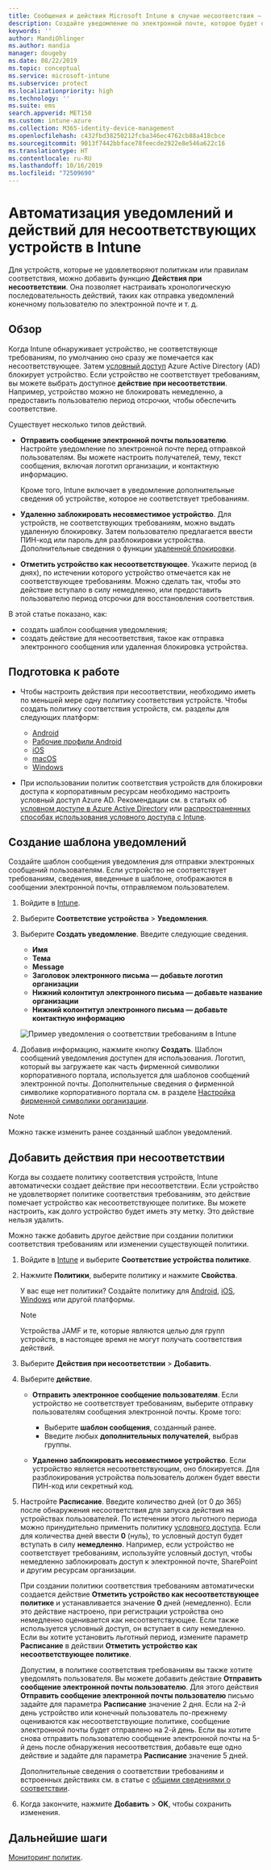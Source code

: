 ```yaml
---
title: Сообщения и действия Microsoft Intune в случае несоответствия — Azure | Документы Майкрософт
description: Создайте уведомление по электронной почте, которое будет отправляться несоответствующему устройству. Добавьте действия, которые будут выполняться, когда устройство будет помечено как не соответствующее, например укажите период отсрочки для восстановления соответствия или создайте расписание для блокировки доступа до восстановления соответствия. Настройте эти параметры с помощью Microsoft Intune в Azure.
keywords: ''
author: MandiOhlinger
ms.author: mandia
manager: dougeby
ms.date: 08/22/2019
ms.topic: conceptual
ms.service: microsoft-intune
ms.subservice: protect
ms.localizationpriority: high
ms.technology: ''
ms.suite: ems
search.appverid: MET150
ms.custom: intune-azure
ms.collection: M365-identity-device-management
ms.openlocfilehash: c432fbd38250212fcba346ec4762cb88a418cbce
ms.sourcegitcommit: 9013f7442bbface78feecde2922e8e546a622c16
ms.translationtype: HT
ms.contentlocale: ru-RU
ms.lasthandoff: 10/16/2019
ms.locfileid: "72509690"
---
```

# <a name="automate-email-and-add-actions-for-noncompliant-devices-in-intune"></a>Автоматизация уведомлений и действий для несоответствующих устройств в Intune

Для устройств, которые не удовлетворяют политикам или правилам соответствия, можно добавить функцию **Действия при несоответствии**. Она позволяет настраивать хронологическую последовательность действий, таких как отправка уведомлений конечному пользователю по электронной почте и т. д.

## <a name="overview"></a>Обзор

Когда Intune обнаруживает устройство, не соответствующе требованиям, по умолчанию оно сразу же помечается как несоответствующее. Затем [условный доступ](https://docs.microsoft.com/azure/active-directory/active-directory-conditional-access-azure-portal) Azure Active Directory (AD) блокирует устройство. Если устройство не соответствует требованиям, вы можете выбрать доступное **действие при несоответствии**. Например, устройство можно не блокировать немедленно, а предоставить пользователю период отсрочки, чтобы обеспечить соответствие.

Существует несколько типов действий.

- **Отправить сообщение электронной почты пользователю**. Настройте уведомление по электронной почте перед отправкой пользователям. Вы можете настроить получателей, тему, текст сообщения, включая логотип организации, и контактную информацию.

    Кроме того, Intune включает в уведомление дополнительные сведения об устройстве, которое не соответствует требованиям.

- **Удаленно заблокировать несовместимое устройство**. Для устройств, не соответствующих требованиям, можно выдать удаленную блокировку. Затем пользователю предлагается ввести ПИН-код или пароль для разблокировки устройства. Дополнительные сведения о функции [удаленной блокировки](../remote-actions/device-remote-lock.md). 

- **Отметить устройство как несоответствующее**. Укажите период (в днях), по истечении которого устройство отмечается как не соответствующее требованиям. Можно сделать так, чтобы это действие вступало в силу немедленно, или предоставить пользователю период отсрочки для восстановления соответствия.

В этой статье показано, как:

- создать шаблон сообщения уведомления;
- создать действие для несоответствия, такое как отправка электронного сообщения или удаленная блокировка устройства.


## <a name="before-you-begin"></a>Подготовка к работе

- Чтобы настроить действия при несоответствии, необходимо иметь по меньшей мере одну политику соответствия устройств. Чтобы создать политику соответствия устройств, см. разделы для следующих платформ:

  - [Android](compliance-policy-create-android.md)
  - [Рабочие профили Android](compliance-policy-create-android-for-work.md)
  - [iOS](compliance-policy-create-ios.md)
  - [macOS](compliance-policy-create-mac-os.md)
  - [Windows](compliance-policy-create-windows.md)

- При использовании политик соответствия устройств для блокировки доступа к корпоративным ресурсам необходимо настроить условный доступ Azure AD. Рекомендации см. в статьях об [условном доступе в Azure Active Directory](https://docs.microsoft.com/azure/active-directory/active-directory-conditional-access-azure-portal) или [распространенных способах использования условного доступа с Intune](conditional-access-intune-common-ways-use.md).

## <a name="create-a-notification-message-template"></a>Создание шаблона уведомлений

Создайте шаблон сообщения уведомления для отправки электронных сообщений пользователям. Если устройство не соответствует требованиям, сведения, введенные в шаблоне, отображаются в сообщении электронной почты, отправляемом пользователем.

1. Войдите в [Intune](https://go.microsoft.com/fwlink/?linkid=2090973).
2. Выберите **Соответствие устройства** > **Уведомления**.
3. Выберите **Создать уведомление**. Введите следующие сведения.

   - **Имя**
   - **Тема**
   - **Message**
   - **Заголовок электронного письма — добавьте логотип организации**
   - **Нижний колонтитул электронного письма — добавьте название организации**
   - **Нижний колонтитул электронного письма — добавьте контактную информацию**

   ![Пример уведомления о соответствии требованиям в Intune](./media/actions-for-noncompliance/actionsfornoncompliance-1.PNG)

4. Добавив информацию, нажмите кнопку **Создать**. Шаблон сообщений уведомления доступен для использования. Логотип, который вы загружаете как часть фирменной символики корпоративного портала, используется для шаблонов сообщений электронной почты. Дополнительные сведения о фирменной символике корпоративного портала см. в разделе [Настройка фирменной символики организации](../apps/company-portal-app.md#company-identity-branding-customization).

> [!NOTE]
> Можно также изменить ранее созданный шаблон уведомлений.

## <a name="add-actions-for-noncompliance"></a>Добавить действия при несоответствии

Когда вы создаете политику соответствия устройств, Intune автоматически создает действие при несоответствии. Если устройство не удовлетворяет политике соответствия требованиям, это действие помечает устройство как несоответствующее политике. Вы можете настроить, как долго устройство будет иметь эту метку. Это действие нельзя удалить.

Можно также добавить другое действие при создании политики соответствия требованиям или изменении существующей политики. 

1. Войдите в [Intune](https://go.microsoft.com/fwlink/?linkid=2090973) и выберите **Соответствие устройства политике**.
2. Нажмите **Политики**, выберите политику и нажмите **Свойства**. 

    У вас еще нет политики? Создайте политику для [Android](compliance-policy-create-android.md), [iOS](compliance-policy-create-ios.md), [Windows](compliance-policy-create-windows.md) или другой платформы.
  
    > [!NOTE]
    > Устройства JAMF и те, которые являются целью для групп устройств, в настоящее время не могут получать соответствия действий.

3. Выберите **Действия при несоответствии** > **Добавить**.
4. Выберите **действие**. 

    - **Отправить электронное сообщение пользователям**. Если устройство не соответствует требованиям, выберите отправку пользователям сообщения электронной почты. Кроме того: 
    
         - Выберите **шаблон сообщения**, созданный ранее.
         - Введите любых **дополнительных получателей**, выбрав группы.
    
    - **Удаленно заблокировать несовместимое устройство**. Если устройство является несоответствующим, оно блокируется. Для разблокирования устройства пользователь должен будет ввести ПИН-код или секретный код. 
    
5. Настройте **Расписание**. Введите количество дней (от 0 до 365) после обнаружения несоответствия для запуска действия на устройствах пользователей. По истечении этого льготного периода можно принудительно применить политику [условного доступа](conditional-access-intune-common-ways-use.md). Если для количества дней ввести **0** (нуль), то условный доступ будет вступать в силу **немедленно**. Например, если устройство не соответствует требованиям, используйте условный доступ, чтобы немедленно заблокировать доступ к электронной почте, SharePoint и другим ресурсам организации.

    При создании политики соответствия требованиям автоматически создается действие **Отметить устройство как несоответствующее политике** и устанавливается значение **0** дней (немедленно). Если это действие настроено, при регистрации устройства оно немедленно оценивается как несоответствующее. Если также используется условный доступ, он вступает в силу немедленно. Если вы хотите установить льготный период, измените параметр **Расписание** в действии **Отметить устройство как несоответствующее политике**.
    
    Допустим, в политике соответствия требованиям вы также хотите уведомлять пользователя. Вы можете добавить действие **Отправить сообщение электронной почты пользователю**. Для этого действия **Отправить сообщение электронной почты пользователю** письмо задайте для параметра **Расписание** значение 2 дня. Если на 2-й день устройство или конечный пользователь по-прежнему оцениваются как несоответствующие политике, сообщение электронной почты будет отправлено на 2-й день. Если вы хотите снова отправить пользователю сообщение электронной почты на 5-й день после обнаружения несоответствия, добавьте еще одно действие и задайте для параметра **Расписание** значение 5 дней.

    Дополнительные сведения о соответствии требованиям и встроенных действиях см. в статье с [общими сведениями о соответствии](device-compliance-get-started.md).

6. Когда закончите, нажмите **Добавить** > **OK**, чтобы сохранить изменения.

## <a name="next-steps"></a>Дальнейшие шаги

[Мониторинг политик](compliance-policy-monitor.md).

